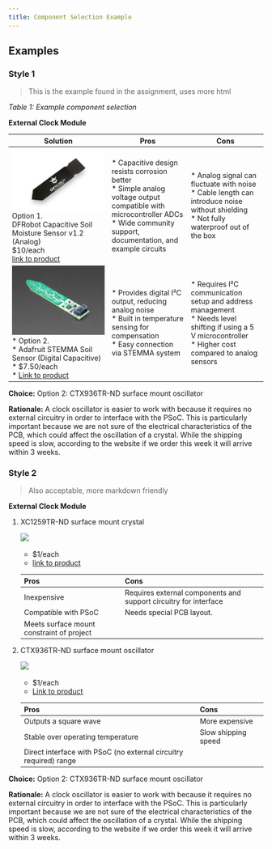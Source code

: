 ```yaml
---
title: Component Selection Example
---
```


## Examples

### Style 1

> This is the example found in the assignment, uses more html

*Table 1: Example component selection*

**External Clock Module**

| **Solution**                                                                                                                                                                                      | **Pros**                                                                                                                                    | **Cons**                                                                                            |
| ------------------------------------------------------------------------------------------------------------------------------------------------------------------------------------------------- | ------------------------------------------------------------------------------------------------------------------------------------------- | --------------------------------------------------------------------------------------------------- |
| ![](op1sen.png)<br>Option 1.<br> DFRobot Capacitive Soil Moisture Sensor v1.2 (Analog)<br>$10/each<br>[link to product](https://www.dfrobot.com/product-1385.html)                 | \* Capacitive design resists corrosion better <br>\* Simple analog voltage output compatible with microcontroller ADCs <br>\* Wide community support, documentation, and example circuits                                               | \* Analog signal can fluctuate with noise <br>\* Cable length can introduce noise without shielding <br>\* Not fully waterproof out of the box |
| ![](opsen2.png)<br>\* Option 2. <br>\* Adafruit STEMMA Soil Sensor (Digital Capacitive) <br>\* $7.50/each <br>\* [Link to product](https://www.adafruit.com/product/4026) | \* Provides digital I²C output, reducing analog noise <br>\* Built in temperature sensing for compensation <br> \* Easy connection via STEMMA system | * Requires I²C communication setup and address management <br>\* Needs level shifting if using a 5 V microcontroller <br>\* Higher cost compared to analog sensors                                                          |

**Choice:** Option 2: CTX936TR-ND surface mount oscillator

**Rationale:** A clock oscillator is easier to work with because it requires no external circuitry in order to interface with the PSoC. This is particularly important because we are not sure of the electrical characteristics of the PCB, which could affect the oscillation of a crystal. While the shipping speed is slow, according to the website if we order this week it will arrive within 3 weeks.

### Style 2

> Also acceptable, more markdown friendly

**External Clock Module**

1. XC1259TR-ND surface mount crystal

    ![](image1.png)

    * $1/each
    * [link to product](http://www.digikey.com/product-detail/en/ECS-40.3-S-5PX-TR/XC1259TR-ND/827366)

    | Pros                                      | Cons                                                             |
    | ----------------------------------------- | ---------------------------------------------------------------- |
    | Inexpensive                               | Requires external components and support circuitry for interface |
    | Compatible with PSoC                      | Needs special PCB layout.                                        |
    | Meets surface mount constraint of project |

1. CTX936TR-ND surface mount oscillator

    ![](image3.png)

    * $1/each
    * [Link to product](http://www.digikey.com/product-detail/en/636L3I001M84320/CTX936TR-ND/2292940)

    | Pros                                                              | Cons                |
    | ----------------------------------------------------------------- | ------------------- |
    | Outputs a square wave                                             | More expensive      |
    | Stable over operating temperature                                 | Slow shipping speed |
    | Direct interface with PSoC (no external circuitry required) range |

**Choice:** Option 2: CTX936TR-ND surface mount oscillator

**Rationale:** A clock oscillator is easier to work with because it requires no external circuitry in order to interface with the PSoC. This is particularly important because we are not sure of the electrical characteristics of the PCB, which could affect the oscillation of a crystal. While the shipping speed is slow, according to the website if we order this week it will arrive within 3 weeks.
